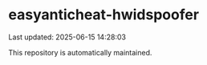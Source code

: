 # easyanticheat-hwidspoofer

Last updated: 2025-06-15 14:28:03

This repository is automatically maintained.
